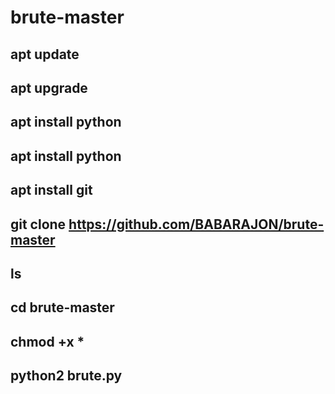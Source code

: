 # brute-master
## apt update
## apt upgrade
## apt install python
## apt install python
## apt install git
## git clone https://github.com/BABARAJON/brute-master
## ls
## cd brute-master
## chmod +x *
## python2 brute.py
